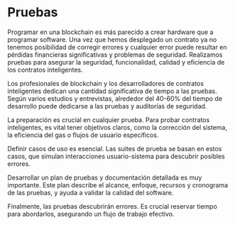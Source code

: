 # Pruebas

Programar en una blockchain es más parecido a crear hardware que a programar software. Una vez que hemos desplegado un contrato ya no tenemos posibilidad de corregir errores y cualquier error puede resultar en pérdidas financieras significativas y problemas de seguridad. Realizamos pruebas para asegurar la seguridad, funcionalidad, calidad y eficiencia de los contratos inteligentes.

Los profesionales de blockchain y los desarrolladores de contratos inteligentes dedican una cantidad significativa de tiempo a las pruebas. Según varios estudios y entrevistas, alrededor del 40-60% del tiempo de desarrollo puede dedicarse a las pruebas y auditorías de seguridad.

La preparación es crucial en cualquier prueba. Para probar contratos inteligentes, es vital tener objetivos claros, como la corrección del sistema, la eficiencia del gas o flujos de usuario específicos.

Definir casos de uso es esencial. Las suites de prueba se basan en estos casos, que simulan interacciones usuario-sistema para descubrir posibles errores.

Desarrollar un plan de pruebas y documentación detallada es muy importante. Este plan describe el alcance, enfoque, recursos y cronograma de las pruebas, y ayuda a validar la calidad del software.

Finalmente, las pruebas descubrirán errores. Es crucial reservar tiempo para abordarlos, asegurando un flujo de trabajo efectivo.
